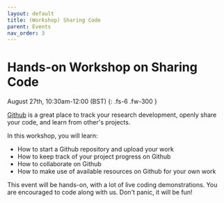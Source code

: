 ```yaml
---
layout: default
title: (Workshop) Sharing Code
parent: Events
nav_order: 3
---
```


# Hands-on Workshop on Sharing Code

August 27th, 10:30am-12:00 (BST)
{: .fs-6 .fw-300 }


[Github](https://github.com) is a great place to track your research development, openly share your code, and learn from other's projects.

In this workshop, you will learn:

- How to start a Github repository and upload your work
- How to keep track of your project progress on Github
- How to collaborate on Github
- How to make use of available resources on Github for your own work

This event will be hands-on, with a lot of live coding demonstrations.
You are encouraged to code along with us.
Don't panic, it will be fun!
